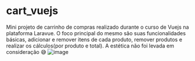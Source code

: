 # cart_vuejs

Mini projeto de carrinho de compras realizado durante o curso de Vuejs na plataforma Laravue.
O foco principal do mesmo são suas funcionalidades básicas, adicionar e remover itens de cada produto, remover produtos e realizar os cálculos(por produto e total).
A estética não foi levada em consideração 😅
![image](https://user-images.githubusercontent.com/73074292/211904774-a96d9e63-1d16-4aa4-aa60-dcdbf752505a.png)

